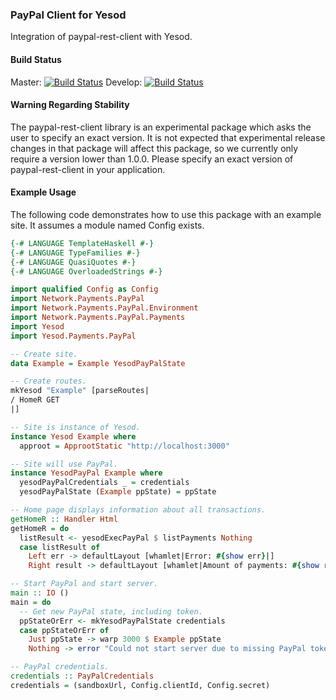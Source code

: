 ### PayPal Client for Yesod ###

Integration of paypal-rest-client with Yesod.

#### Build Status
Master: [![Build Status](https://travis-ci.org/meoblast001/yesod-paypal-rest.svg?branch=master)](https://travis-ci.org/meoblast001/yesod-paypal-rest)
Develop: [![Build Status](https://travis-ci.org/meoblast001/yesod-paypal-rest.svg?branch=develop)](https://travis-ci.org/meoblast001/yesod-paypal-rest)

#### Warning Regarding Stability

The paypal-rest-client library is an experimental package which asks the user to
specify an exact version. It is not expected that experimental release changes
in that package will affect this package, so we currently only require a version
lower than 1.0.0. Please specify an exact version of paypal-rest-client in your
application.

#### Example Usage

The following code demonstrates how to use this package with an example site. It
assumes a module named Config exists.

```haskell
{-# LANGUAGE TemplateHaskell #-}
{-# LANGUAGE TypeFamilies #-}
{-# LANGUAGE QuasiQuotes #-}
{-# LANGUAGE OverloadedStrings #-}

import qualified Config as Config
import Network.Payments.PayPal
import Network.Payments.PayPal.Environment
import Network.Payments.PayPal.Payments
import Yesod
import Yesod.Payments.PayPal

-- Create site.
data Example = Example YesodPayPalState

-- Create routes.
mkYesod "Example" [parseRoutes|
/ HomeR GET
|]

-- Site is instance of Yesod.
instance Yesod Example where
  approot = ApprootStatic "http://localhost:3000"

-- Site will use PayPal.
instance YesodPayPal Example where
  yesodPayPalCredentials _ = credentials
  yesodPayPalState (Example ppState) = ppState

-- Home page displays information about all transactions.
getHomeR :: Handler Html
getHomeR = do
  listResult <- yesodExecPayPal $ listPayments Nothing
  case listResult of
    Left err -> defaultLayout [whamlet|Error: #{show err}|]
    Right result -> defaultLayout [whamlet|Amount of payments: #{show result}|]

-- Start PayPal and start server.
main :: IO ()
main = do
  -- Get new PayPal state, including token.
  ppStateOrErr <- mkYesodPayPalState credentials
  case ppStateOrErr of
    Just ppState -> warp 3000 $ Example ppState
    Nothing -> error "Could not start server due to missing PayPal token."

-- PayPal credentials.
credentials :: PayPalCredentials
credentials = (sandboxUrl, Config.clientId, Config.secret)
```
